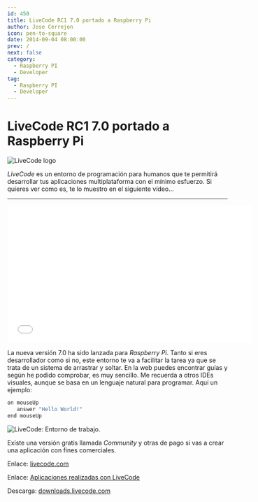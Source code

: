 ```yaml
---
id: 450
title: LiveCode RC1 7.0 portado a Raspberry Pi
author: Jose Cerrejon
icon: pen-to-square
date: 2014-09-04 08:00:00
prev: /
next: false
category:
  - Raspberry PI
  - Developer
tag:
  - Raspberry PI
  - Developer
---
```


# LiveCode RC1 7.0 portado a Raspberry Pi

![LiveCode logo](/images/2014/09/livecode_logo.png)

*LiveCode* es un entorno de programación para humanos que te permitirá desarrollar tus aplicaciones multiplataforma con el mínimo esfuerzo. Si quieres ver como es, te lo muestro en el siguiente vídeo...

- - -
<iframe width="560" height="315" src="//www.youtube.com/embed/9HF_FcHOP-s" frameborder="0" allowfullscreen></iframe>

La nueva versión 7.0 ha sido lanzada para *Raspberry Pi*. Tanto si eres desarrollador como si no, este entorno te va a facilitar la tarea ya que se trata de un sistema de arrastrar y soltar. En la web puedes encontrar guías y según he podido comprobar, es muy sencillo. Me recuerda a otros IDEs visuales, aunque se basa en un lenguaje natural para programar. Aquí un ejemplo:

```bash
on mouseUp
   answer "Hello World!"
end mouseUp
```

![LiveCode: Entorno de trabajo.](/images/2014/09/livecode.png "LiveCode: Entorno de trabajo.")

Exíste una versión gratis llamada *Community* y otras de pago si vas a crear una aplicación con fines comerciales.

Enlace: [livecode.com](http://livecode.com/)

Enlace: [Aplicaciones realizadas con LiveCode](http://livecode.com/showcase/)

Descarga: [downloads.livecode.com](http://downloads.livecode.com/livecode/)